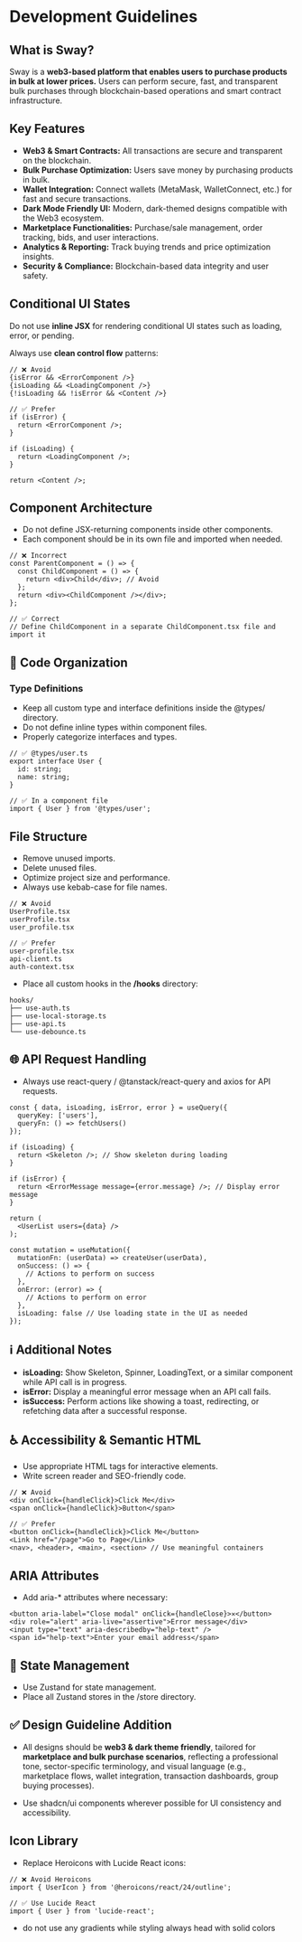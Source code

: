# Development Guidelines

## What is Sway?

Sway is a **web3-based platform that enables users to purchase products in bulk at lower prices.** Users can perform secure, fast, and transparent bulk purchases through blockchain-based operations and smart contract infrastructure.

## Key Features
- **Web3 & Smart Contracts:** All transactions are secure and transparent on the blockchain.
- **Bulk Purchase Optimization:** Users save money by purchasing products in bulk.
- **Wallet Integration:** Connect wallets (MetaMask, WalletConnect, etc.) for fast and secure transactions.
- **Dark Mode Friendly UI:** Modern, dark-themed designs compatible with the Web3 ecosystem.
- **Marketplace Functionalities:** Purchase/sale management, order tracking, bids, and user interactions.
- **Analytics & Reporting:** Track buying trends and price optimization insights.
- **Security & Compliance:** Blockchain-based data integrity and user safety.

## Conditional UI States

Do not use **inline JSX** for rendering conditional UI states such as loading, error, or pending.

Always use **clean control flow** patterns:

```
// ❌ Avoid
{isError && <ErrorComponent />}
{isLoading && <LoadingComponent />}
{!isLoading && !isError && <Content />}

// ✅ Prefer
if (isError) {
  return <ErrorComponent />;
}

if (isLoading) {
  return <LoadingComponent />;
}

return <Content />;
```

## Component Architecture

- Do not define JSX-returning components inside other components.
- Each component should be in its own file and imported when needed.

```
// ❌ Incorrect
const ParentComponent = () => {
  const ChildComponent = () => {
    return <div>Child</div>; // Avoid
  };
  return <div><ChildComponent /></div>;
};

// ✅ Correct
// Define ChildComponent in a separate ChildComponent.tsx file and import it
```

## 📁 Code Organization

### Type Definitions

- Keep all custom type and interface definitions inside the @types/ directory.
- Do not define inline types within component files.
- Properly categorize interfaces and types.

```
// ✅ @types/user.ts
export interface User {
  id: string;
  name: string;
}

// ✅ In a component file
import { User } from '@types/user';
```

## File Structure
- Remove unused imports.
- Delete unused files.
- Optimize project size and performance.
- Always use kebab-case for file names.

```
// ❌ Avoid
UserProfile.tsx
userProfile.tsx
user_profile.tsx

// ✅ Prefer
user-profile.tsx
api-client.ts
auth-context.tsx
```

- Place all custom hooks in the **/hooks** directory:

```
hooks/
├── use-auth.ts
├── use-local-storage.ts
├── use-api.ts
└── use-debounce.ts
```

## 🌐 API Request Handling

- Always use react-query / @tanstack/react-query and axios for API requests.


```
const { data, isLoading, isError, error } = useQuery({
  queryKey: ['users'],
  queryFn: () => fetchUsers()
});

if (isLoading) {
  return <Skeleton />; // Show skeleton during loading
}

if (isError) {
  return <ErrorMessage message={error.message} />; // Display error message
}

return (
  <UserList users={data} />
);
```

```
const mutation = useMutation({
  mutationFn: (userData) => createUser(userData),
  onSuccess: () => {
    // Actions to perform on success
  },
  onError: (error) => {
    // Actions to perform on error
  },
  isLoading: false // Use loading state in the UI as needed
});
```

## ℹ️ Additional Notes

- **isLoading:** Show Skeleton, Spinner, LoadingText, or a similar component while API call is in progress.
- **isError:** Display a meaningful error message when an API call fails.
- **isSuccess:** Perform actions like showing a toast, redirecting, or refetching data after a successful response.

## ♿ Accessibility & Semantic HTML

- Use appropriate HTML tags for interactive elements.
- Write screen reader and SEO-friendly code.

```
// ❌ Avoid
<div onClick={handleClick}>Click Me</div>
<span onClick={handleClick}>Button</span>

// ✅ Prefer
<button onClick={handleClick}>Click Me</button>
<Link href="/page">Go to Page</Link>
<nav>, <header>, <main>, <section> // Use meaningful containers
```

## ARIA Attributes

- Add aria-* attributes where necessary:

```
<button aria-label="Close modal" onClick={handleClose}>✕</button>
<div role="alert" aria-live="assertive">Error message</div>
<input type="text" aria-describedby="help-text" />
<span id="help-text">Enter your email address</span>
```

## 🔄 State Management

- Use Zustand for state management.
- Place all Zustand stores in the /store directory.

## ✅ Design Guideline Addition

- All designs should be **web3 & dark theme friendly**, tailored for **marketplace and bulk purchase scenarios**, reflecting a professional tone, sector-specific terminology, and visual language (e.g., marketplace flows, wallet integration, transaction dashboards, group buying processes).

- Use shadcn/ui components wherever possible for UI consistency and accessibility.

## Icon Library

- Replace Heroicons with Lucide React icons:

```
// ❌ Avoid Heroicons
import { UserIcon } from '@heroicons/react/24/outline';

// ✅ Use Lucide React
import { User } from 'lucide-react';
```
- do not use any gradients while styling always head with solid colors